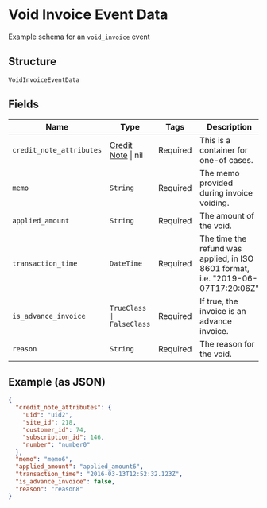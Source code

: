 
# Void Invoice Event Data

Example schema for an `void_invoice` event

## Structure

`VoidInvoiceEventData`

## Fields

| Name | Type | Tags | Description |
|  --- | --- | --- | --- |
| `credit_note_attributes` | [Credit Note](../../doc/models/credit-note.md) \| nil | Required | This is a container for one-of cases. |
| `memo` | `String` | Required | The memo provided during invoice voiding. |
| `applied_amount` | `String` | Required | The amount of the void. |
| `transaction_time` | `DateTime` | Required | The time the refund was applied, in ISO 8601 format, i.e. "2019-06-07T17:20:06Z" |
| `is_advance_invoice` | `TrueClass \| FalseClass` | Required | If true, the invoice is an advance invoice. |
| `reason` | `String` | Required | The reason for the void. |

## Example (as JSON)

```json
{
  "credit_note_attributes": {
    "uid": "uid2",
    "site_id": 218,
    "customer_id": 74,
    "subscription_id": 146,
    "number": "number0"
  },
  "memo": "memo6",
  "applied_amount": "applied_amount6",
  "transaction_time": "2016-03-13T12:52:32.123Z",
  "is_advance_invoice": false,
  "reason": "reason8"
}
```

